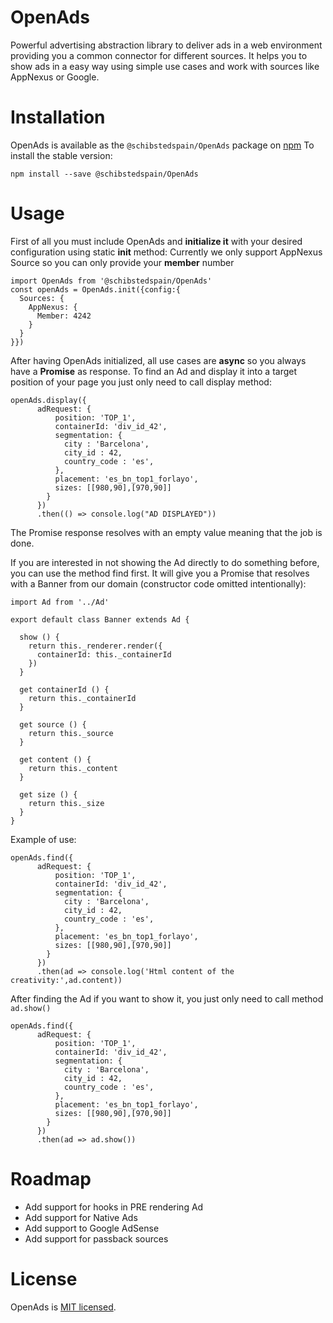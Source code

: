 # OpenAds

Powerful advertising abstraction library to deliver ads in a web environment providing you a common connector for different sources.
It helps you to show ads in a easy way using simple use cases and work with sources like AppNexus or Google.



# Installation
OpenAds is available as the ```@schibstedspain/OpenAds``` package on [npm](https://www.npmjs.com/)
To install the stable version:
```
npm install --save @schibstedspain/OpenAds
```

# Usage
First of all you must include OpenAds and **initialize it** with your desired configuration using static **init** method:
Currently we only support AppNexus Source so you can only provide your **member** number

```ecmascript 6
import OpenAds from '@schibstedspain/OpenAds'
const openAds = OpenAds.init({config:{
  Sources: {
    AppNexus: {
      Member: 4242
    }
  }
}})
```

After having OpenAds initialized, all use cases are **async** so you always have a **Promise** as response.
To find an Ad and display it into a target position of your page you just only need to call display method:
```ecmascript 6
openAds.display({
      adRequest: {
          position: 'TOP_1',
          containerId: 'div_id_42',
          segmentation: {
            city : 'Barcelona',
            city_id : 42,            
            country_code : 'es',
          },
          placement: 'es_bn_top1_forlayo',
          sizes: [[980,90],[970,90]]
        }
      })
      .then(() => console.log("AD DISPLAYED"))      
```
The Promise response resolves with an empty value meaning that the job is done.

If you are interested in not showing the Ad directly to do something before, you can use the method find first.
It will give you a Promise that resolves with a Banner from our domain (constructor code omitted intentionally):
```ecmascript 6
import Ad from '../Ad'

export default class Banner extends Ad {   

  show () {
    return this._renderer.render({
      containerId: this._containerId
    })
  }

  get containerId () {
    return this._containerId
  }

  get source () {
    return this._source
  }

  get content () {
    return this._content
  }

  get size () {
    return this._size
  }
}
```
Example of use:
```ecmascript 6
openAds.find({
      adRequest: {
          position: 'TOP_1',
          containerId: 'div_id_42',
          segmentation: {
            city : 'Barcelona',
            city_id : 42,            
            country_code : 'es',
          },
          placement: 'es_bn_top1_forlayo',
          sizes: [[980,90],[970,90]]
        }
      })
      .then(ad => console.log('Html content of the creativity:',ad.content))      
```
After finding the Ad if you want to show it, you just only need to call method ```ad.show()```
```ecmascript 6
openAds.find({
      adRequest: {
          position: 'TOP_1',
          containerId: 'div_id_42',
          segmentation: {
            city : 'Barcelona',
            city_id : 42,            
            country_code : 'es',
          },
          placement: 'es_bn_top1_forlayo',
          sizes: [[980,90],[970,90]]
        }
      })
      .then(ad => ad.show())      
```

# Roadmap

* Add support for hooks in PRE rendering Ad
* Add support for Native Ads
* Add support to Google AdSense
* Add support for passback sources 


# License
OpenAds is [MIT licensed](./LICENSE).